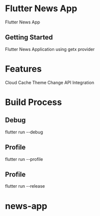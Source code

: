 # Flutter News App

Flutter News App

## Getting Started

Flutter News Application using getx provider
# Features
Cloud Cache 
Theme Change
API Integration

# Build Process
## Debug 
flutter run --debug
## Profile 
flutter run --profile
## Profile 
flutter run --release 
# news-app
